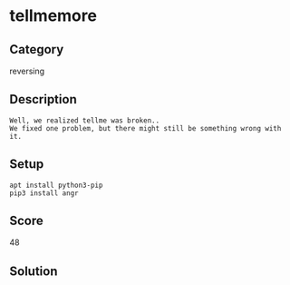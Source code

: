 tellmemore
==========
Category
--------
reversing

Description
-----------
```
Well, we realized tellme was broken..
We fixed one problem, but there might still be something wrong with it.
```

Setup
-----
```
apt install python3-pip
pip3 install angr
```

Score
-----
48

Solution
--------

